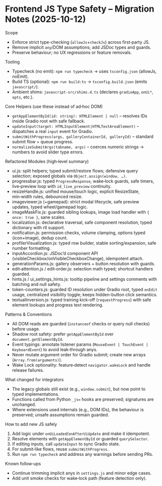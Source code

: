 Frontend JS Type Safety – Migration Notes (2025-10-12)
======================================================

Scope
- Enforce strict type-checking (`allowJs`+`checkJs`) across first‑party JS.
- Remove implicit `any`/DOM assumptions; add JSDoc types and guards.
- Preserve behaviour; no UX regressions or feature removals.

Tooling
- Typecheck (no emit): `npm run typecheck` → uses `tsconfig.json` (allowJs, noEmit).
- Build TS (optional): `npm run build:ts` → `tsconfig.build.json` (emits `javascript/`).
- Ambient shims: `javascript-src/shims.d.ts` (declares `gradioApp`, `onUi*`, `opts`, etc.).

Core Helpers (use these instead of ad‑hoc DOM)
- `getAppElementById(id: string): HTMLElement | null` – resolves IDs inside Gradio root with safe fallback.
- `updateInput(target: HTMLInputElement|HTMLTextAreaElement)` – dispatches a real `input` event for Gradio.
- `submitWithProgress(args, galleryContainerId, galleryId)` – standard submit flow + queue progress.
- `normalizeSubmitArgs(tabname, args)` – coerces numeric strings → numbers to avoid slider type errors.

Refactored Modules (high‑level summary)
- ui.js: split helpers; typed submit/restore flows; defensive query selection; exposed globals via `Object.assign(window, …)`.
- progressbar.js: typed `ProgressResponse`, wake‑lock guards, safe timers, live‑preview loop with `id_live_preview` continuity.
- resizeHandle.js: unified mouse/touch logic, explicit ResizeState, min‑width rules, debounced resize.
- imageviewer.js (+gamepad): strict modal lifecycle, safe preview updates, typed wheel/gamepad logic.
- imageMaskFix.js: guarded sibling lookups, image load handler with `{ once: true }`, sane scales.
- localization.js: declarative traversal, safe component resolution, typed dictionary with rtl support.
- notification.js: permission checks, volume clamping, options typed (icon+image), dedup count.
- profilerVisualization.js: typed row builder, stable sorting/expansion, safe number formatting.
- inputAccordion.js: JSDoc’d component API (visibleCheckbox/onVisibleCheckboxChange), idempotent attach.
- generationParams.js: gallery observers + button resolution with guards.
- edit‑attention.js / edit‑order.js: selection math typed; shortcut handlers guarded.
- hints.js / ui_settings_hints.js: tooltip pipeline and settings comments with batching and null safety.
- token-counters.js: guarded ID resolution under Gradio root, typed `onEdit` usage, centralized visibility toggle; keeps hidden-button click semantics.
- textualInversion.js: typed training kick-off (`requestProgress`) with safe element lookups and progress text rendering.

Patterns & Conventions
- All DOM reads are guarded (`instanceof` checks or query null checks) before usage.
- Shadow root safety: prefer `getAppElementById` over `document.getElementById`.
- Event typings: annotate listener params (`MouseEvent | TouchEvent | KeyboardEvent`) to avoid leak‑through anys.
- Never mutate argument order for Gradio submit; create new arrays (`Array.from(arguments)`).
- Wake Lock optionality: feature‑detect `navigator.wakeLock` and handle release failures.

What changed for integrators
- The legacy globals still exist (e.g., `window.submit`), but now point to typed implementations.
- Functions called from Python `_js=` hooks are preserved; signatures are unchanged.
- Where extensions used internals (e.g., DOM IDs), the behaviour is preserved; unsafe assumptions remain guarded.

How to add new JS safely
1) Add logic under `onUiLoaded`/`onAfterUiUpdate` and make it idempotent.
2) Resolve elements with `getAppElementById` or guarded `querySelector`.
3) If editing inputs, call `updateInput` to sync Gradio state.
4) For submit‑like flows, reuse `submitWithProgress`.
5) Run `npm run typecheck` and address any warnings before sending PRs.

Known follow‑ups
- Continue trimming implicit anys in `settings.js` and minor edge cases.
- Add unit smoke checks for wake‑lock path (feature detection only).
